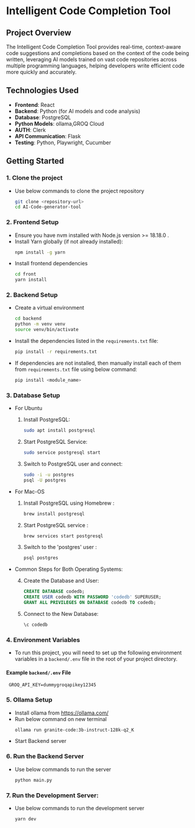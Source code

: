 # Intelligent Code Completion Tool

## Project Overview

The Intelligent Code Completion Tool provides real-time, context-aware code suggestions and completions based on the context of the code being written, leveraging AI models trained on vast code repositories across multiple programming languages, helping developers write efficient code more quickly and accurately.

## Technologies Used

- **Frontend**: React
- **Backend**: Python (for AI models and code analysis)
- **Database**: PostgreSQL
- **Python Models**: ollama,GROQ Cloud
- **AUTH**: Clerk
- **API Communication**: Flask
- **Testing**: Python, Playwright, Cucumber

## Getting Started

### 1. Clone the project
   - Use below commands to clone the project repository
      ```bash
      git clone <repository-url>
      cd AI-Code-generator-tool
      ```

### 2. Frontend Setup
   - Ensure you have nvm installed with Node.js version >= 18.18.0 .
   - Install Yarn globally (if not already installed):
      ```bash
      npm install -g yarn
      ```
   - Install frontend dependencies
      ```bash
      cd front
      yarn install
      ```

### 2. Backend Setup
   - Create a virtual environment
      ```bash
      cd backend
      python -m venv venv
      source venv/bin/activate
      ```
   -  Install the dependencies listed in the `requirements.txt` file:
      ```bash
      pip install -r requirements.txt
      ```
   - If dependencies are not installed, then manually install each of them from `requirements.txt` file using below command:
      ```bash
      pip install <module_name>
      ```
### 3. Database Setup
   - For Ubuntu
      1. Install PostgreSQL:
         ```bash
         sudo apt install postgresql
         ```
      2. Start PostgreSQL Service:
         ```bash
         sudo service postgresql start
         ```
      3. Switch to PostgreSQL user and connect:
         ```bash
         sudo -i -u postgres
         psql -U postgres
         ```

   - For Mac-OS
      1. Install PostgreSQL using Homebrew :
         ```bash
         brew install postgresql
         ```

      2. Start PostgreSQL service :
         ``` bash
         brew services start postgresql
         ```

      3. Switch to the 'postgres' user :
         ```bash
         psql postgres
         ```

   - Common Steps for Both Operating Systems:

      4. Create the Database and User:
         ```sql
         CREATE DATABASE codedb;
         CREATE USER codedb WITH PASSWORD 'codedb' SUPERUSER;
         GRANT ALL PRIVILEGES ON DATABASE codedb TO codedb;
         ```

      5. Connect to the New Database:
         ```bash
         \c codedb
         ```

### 4. Environment Variables
   - To run this project, you will need to set up the following environment variables in a `backend/.env` file in the root of your project directory.
   #### Example `backend/.env` File
   ```
    GROQ_API_KEY=dummygroqapikey12345
   ```
### 5. Ollama Setup
   - Install ollama from https://ollama.com/
   - Run below command on new terminal 
      ```bash
      ollama run granite-code:3b-instruct-128k-q2_K
      ```
   - Start Backend server

### 6. Run the Backend Server
   - Use below commands to run the server
      ```bash
      python main.py
      ```

### 7. Run the Development Server:
   - Use below commands to run the development server
      ```bash
      yarn dev
      ```
